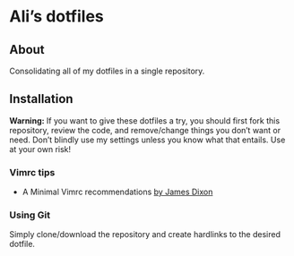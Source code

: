# Ali’s dotfiles

## About
Consolidating all of my dotfiles in a single repository.

## Installation
**Warning:** If you want to give these dotfiles a try, you should first fork this repository, review the code, and remove/change
things you don’t want or need. Don’t blindly use my settings unless you know what that entails. Use at your own risk!

### Vimrc tips
- A Minimal Vimrc recommendations [by James Dixon](https://jamesdixon.dev/posts/a-minimal-vimrc/)

### Using Git
Simply clone/download the repository and create hardlinks to the desired dotfile.
